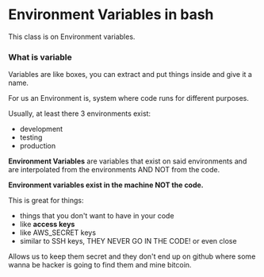# Environment Variables in bash

This class is on Environment variables.

### What is variable

Variables are like boxes, you can extract and put things inside and give it a name.

For us an Environment is, system where code runs for different purposes.

Usually, at least there 3 environments exist:
- development
- testing
- production

**Environment Variables** are variables that exist on said environments and are interpolated from the environments AND NOT from the code.

**Environment variables exist in the machine NOT the code.**

This is great for things:
- things that you don't want to have in your code
- like **access keys**
- like AWS_SECRET keys
- similar to SSH keys, THEY NEVER GO IN THE CODE! or even close

Allows us to keep them secret and they don't end up on github where some wanna be hacker is going to find them and mine bitcoin.

